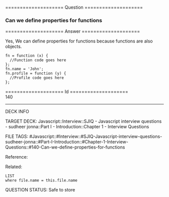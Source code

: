 ==================== Question ====================  

### Can we define properties for functions  

==================== Answer ====================  

Yes, We can define properties for functions because functions are also objects.

<!-- codeblock-start -->
<pre><code class="hljs language-javascript">fn = <span class="hljs-keyword">function</span> (<span class="hljs-params">x</span>) {
  <span class="hljs-comment">//Function code goes here</span>
};
fn.<span class="hljs-property">name</span> = <span class="hljs-string">'John'</span>;
fn.<span class="hljs-property">profile</span> = <span class="hljs-keyword">function</span> (<span class="hljs-params">y</span>) {
  <span class="hljs-comment">//Profile code goes here</span>
};
</code></pre>
<!-- codeblock-end -->

==================== Id ====================  
140

---

DECK INFO

TARGET DECK: Javascript::Interview::SJIQ - Javascript interview questions - sudheer jonna::Part I - Introduction::Chapter 1 - Interview Questions

FILE TAGS: #Javascript::#Interview::#SJIQ-Javascript-interview-questions-sudheer-jonna::#Part-I-Introduction::#Chapter-1-Interview-Questions::#140-Can-we-define-properties-for-functions

Reference:

Related:

```dataview
LIST
where file.name = this.file.name
```

QUESTION STATUS: Safe to store
